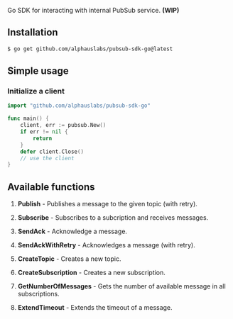 
Go SDK for interacting with internal PubSub service. **(WIP)** 

## Installation

```bash
$ go get github.com/alphauslabs/pubsub-sdk-go@latest
```

## Simple usage

### Initialize a client

```go
import "github.com/alphauslabs/pubsub-sdk-go"

func main() {
    client, err := pubsub.New()
    if err != nil {
        return
    }
    defer client.Close()
    // use the client
}
```
## Available functions

1. **Publish** - Publishes a message to the given topic (with retry).
2. **Subscribe** - Subscribes to a subcription and receives messages.
3. **SendAck** - Acknowledge a message.
4. **SendAckWithRetry** - Acknowledges a message (with retry).
5. **CreateTopic** - Creates a new topic.
6. **CreateSubscription** - Creates a new subscription.
7. **GetNumberOfMessages** - Gets the number of available message in all subscriptions.

8. **ExtendTimeout** - Extends the timeout of a message.